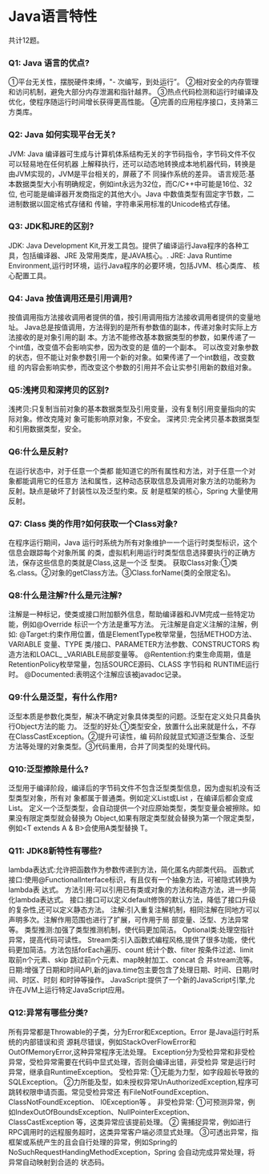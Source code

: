 # Java语言特性

共计12题。

### Q1: Java 语言的优点?

①平台无关性，摆脱硬件束缚，"- 次编写，到处运行”。
②相对安全的内存管理和访问机制，避免大部分内存泄漏和指针越界。
③热点代码检测和运行时编译及优化，使程序随运行时间增长获得更高性能。
④完善的应用程序接口，支持第三方类库。



### Q2: Java 如何实现平台无关?

JVM: Java 编译器可生成与计算机体系结构无关的字节码指令，字节码文件不仅可以轻易地在任何机器
上解释执行，还可以动态地转换成本地机器代码，转换是由JVM实现的，JVM是平台相关的，屏蔽了不
同操作系统的差异。
语言规范:基本数据类型大小有明确规定，例如int永远为32位，而C/C++中可能是16位、32位,
也可能是编译器开发商指定的其他大小。Java 中数值类型有固定字节数，二进制数据以固定格式存储和
传输，字符串采用标准的Unicode格式存储。



### Q3: JDK和JRE的区别?

JDK: Java Development Kit,开发工具包。提供了编译运行Java程序的各种工具，包括编译器、JRE
及常用类库，是JAVA核心。.
JRE: Java Runtime Environment,运行时环境，运行Java程序的必要环境，包括JVM、核心类库、
核心配置工具。



### Q4: Java 按值调用还是引用调用?

按值调用指方法接收调用者提供的值，按引用调用指方法接收调用者提供的变量地址。
Java总是按值调用，方法得到的是所有参数值的副本，传递对象时实际上方法接收的是对象引用的副
本。方法不能修改基本数据类型的参数，如果传递了一个int值，改变值不会影响实参，因为改变的是
值的一个副本。
可以改变对象参数的状态，但不能让对象参数引用一个新的对象。如果传递了一个int数组，改变数组
的内容会影响实参，而改变这个参数的引用并不会让实参引用新的数组对象。

### Q5:浅拷贝和深拷贝的区别?

浅拷贝:只复制当前对象的基本数据类型及引用变量，没有复制引用变量指向的实际对象。修改克隆对
象可能影响原对象，不安全。
深拷贝:完全拷贝基本数据类型和引用数据类型，安全。





### Q6:什么是反射?

在运行状态中，对于任意一个类都 能知道它的所有属性和方法，对于任意一个对 象都能调用它的任意方
法和属性，这种动态获取信息及调用对象方法的功能称为反射。缺点是破坏了封装性以及泛型约束。反
射是框架的核心，Spring 大量使用反射。

### Q7: Class 类的作用?如何获取一个Class对象?

在程序运行期间，Java 运行时系统为所有对象维护一一个运行时类型标识，这个信息会跟踪每个对象所属
的类，虚拟机利用运行时类型信息选择要执行的正确方法，保存这些信息的类就是Class,这是一个泛
型类。
获取Class对象:①类名.class。②对象的getClass方法。③Class.forName(类的全限定名)。

### Q8:什么是注解?什么是元注解?

注解是一种标记，使类或接口附加额外信息，帮助编译器和JVM完成一些特定功能，例如@Override
标识一个方法是重写方法。
元注解是自定义注解的注解，例如:
@Target:约束作用位置，值是ElementType枚举常量，包括METHOD方法、VARIABLE 变量、TYPE
类/接口、PARAMETER方法参数、CONSTRUCTORS 构造方法和LOACL_ _VARIABLE局部变量等。
@Rentention:约束生命周期，值是RetentionPolicy枚举常量，包括SOURCE源码、CLASS 字节码和
RUNTIME运行时。
@Documented:表明这个注解应该被javadoc记录。



### Q9:什么是泛型，有什么作用?

泛型本质是参数化类型，解决不确定对象具体类型的问题。泛型在定义处只具备执行Object方法的能
力。
泛型的好处:①类型安全，放置什么出来就是什么，不存在ClassCastException。②提升可读性，编
码阶段就显式知道泛型集合、泛型方法等处理的对象类型。③代码重用，合并了同类型的处理代码。



### Q10:泛型擦除是什么?

泛型用于编译阶段，编译后的字节码文件不包含泛型类型信息，因为虚拟机没有泛型类型对象，所有对
象都属于普通类。例如定义List<object>或List<string> ，在编译后都会变成List。
定义一个泛型类型，会自动提供一个对应原始类型，类型变量会被擦除。如果没有限定类型就会替换为
Object,如果有限定类型就会替换为第一个限定类型，例如<T extends A & B>会使用A类型替换
T。

### Q11: JDK8新特性有哪些?

lambda表达式:允许把函数作为参数传递到方法，简化匿名内部类代码。
函数式接口:使用@FunctionalInterface标识，有且仅有一个抽象方法，可被隐式转换为lambda表
达式。
方法引用:可以引用已有类或对象的方法和构造方法，进一步简化lambda表达式。
接口:接口可以定义default修饰的默认方法，降低了接口升级的复杂性,还可以定义静态方法。
注解:引入重复注解机制，相同注解在同地方可以声明多次。注解作用范围也进行了扩展，可作用于局
部变量、泛型、方法异常等。
类型推测:加强了类型推测机制，使代码更加简洁。
Optional类:处理空指针异常，提高代码可读性。
Stream类:引入函数式编程风格,提供了很多功能，使代码更加简洁。方法包括forEach遍历、count
统计个数、filter 按条件过滤、limit 取前n个元素、skip 跳过前n个元素、map映射加工、concat 合
并stream流等。
日期:增强了日期和时间API,新的java.time包主要包含了处理日期、时间、日期/时间、时区、时刻
和时钟等操作。
JavaScript:提供了一个新的JavaScript引擎,允许在JVM上运行特定JavaScript应用。

### Q12:异常有哪些分类?

所有异常都是Throwable的子类，分为Error和Exception。Error 是Java运行时系统的内部错误和资
源耗尽错误，例如StackOverFlowError和OutOfMemoryError,这种异常程序无法处理。
Exception分为受检异常和非受检异常，受检异常需要在代码中显式处理，否则会编译出错，非受检异
常是运行时异常，继承自RuntimeException。
受检异常:
①无能为力型，如字段超长导致的SQLException。
②力所能及型，如未授权异常UnAuthorizedException,程序可跳转权限申请页面。常见受检异常还
有FileNotFoundException、ClassNotFoundException、 l0Exception等 。
非受检异常:
①可预测异常，例如IndexOutOfBoundsException、NullPointerException、 ClassCastException
等，这类异常应该提前处理。
②
需捕捉异常，例如进行RPC调用时的远程服务超时，这类异常客户端必须显式处理。
③可透出异常，指框架或系统产生的且会自行处理的异常，例如Spring的
NoSuchRequestHandingMethodException，Spring 会自动完成异常处理，将异常自动映射到合适的
状态码。